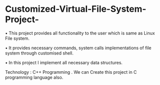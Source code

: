 # Customized-Virtual-File-System-Project-
• This project provides all functionality to the user which is same as Linux File system. 

• It provides necessary commands, system calls implementations of file system through customised shell. 

• In this project I implement all necessary data structures. 

  Technology : C++ Programming . We can Create this project in C programming language also.
